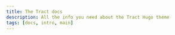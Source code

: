 ```yaml
---
title: The Tract docs
description: All the info you need about the Tract Hugo theme
tags: [docs, intro, main]
---
```

